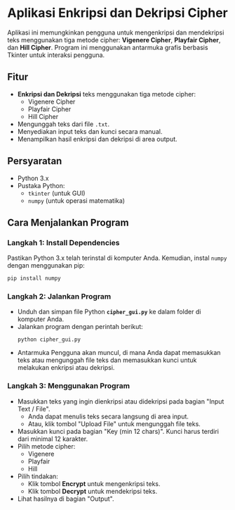 # Aplikasi Enkripsi dan Dekripsi Cipher

Aplikasi ini memungkinkan pengguna untuk mengenkripsi dan mendekripsi teks menggunakan tiga metode cipher: **Vigenere Cipher**, **Playfair Cipher**, dan **Hill Cipher**. Program ini menggunakan antarmuka grafis berbasis Tkinter untuk interaksi pengguna.

## Fitur

- **Enkripsi dan Dekripsi** teks menggunakan tiga metode cipher:
  - Vigenere Cipher
  - Playfair Cipher
  - Hill Cipher
- Mengunggah teks dari file `.txt`.
- Menyediakan input teks dan kunci secara manual.
- Menampilkan hasil enkripsi dan dekripsi di area output.

## Persyaratan

- Python 3.x
- Pustaka Python:
  - `tkinter` (untuk GUI)
  - `numpy` (untuk operasi matematika)

## Cara Menjalankan Program

### Langkah 1: Install Dependencies

Pastikan Python 3.x telah terinstal di komputer Anda. Kemudian, instal `numpy` dengan menggunakan pip:

```bash
pip install numpy
```

### Langkah 2: Jalankan Program

- Unduh dan simpan file Python **`cipher_gui.py`** ke dalam folder di komputer Anda.
- Jalankan program dengan perintah berikut:
  ```
  python cipher_gui.py
  ```
- Antarmuka Pengguna akan muncul, di mana Anda dapat memasukkan teks atau mengunggah file teks dan memasukkan kunci untuk melakukan enkripsi atau dekripsi.


### Langkah 3: Menggunakan Program

- Masukkan teks yang ingin dienkripsi atau didekripsi pada bagian "Input Text / File".
  - Anda dapat menulis teks secara langsung di area input.
  - Atau, klik tombol "Upload File" untuk mengunggah file teks.
- Masukkan kunci pada bagian "Key (min 12 chars)". Kunci harus terdiri dari minimal 12 karakter.
- Pilih metode cipher:
  - Vigenere
  - Playfair
  - Hill
- Pilih tindakan:
  - Klik tombol **Encrypt** untuk mengenkripsi teks.
  - Klik tombol **Decrypt** untuk mendekripsi teks.
- Lihat hasilnya di bagian "Output".
